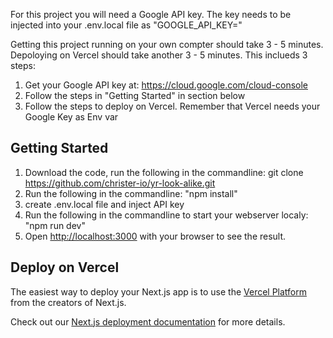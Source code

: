 For this project you will need a Google API key. The key needs to be injected into your .env.local file as "GOOGLE_API_KEY="

Getting this project running on your own compter should take 3 - 5 minutes. Depoloying on Vercel should take another 3 - 5 minutes. This inclueds 3 steps:
1. Get your Google API key at: https://cloud.google.com/cloud-console
2. Follow the steps in "Getting Started" in section below
3. Follow the steps to deploy on Vercel. Remember that Vercel needs your Google Key as Env var

## Getting Started

1. Download the code, run the following in the commandline: git clone https://github.com/christer-io/yr-look-alike.git
2. Run the following in the commandline: "npm install"
3. create .env.local file and inject API key
4. Run the following in the commandline to start your webserver localy: "npm run dev"
5. Open [http://localhost:3000](http://localhost:3000) with your browser to see the result.

## Deploy on Vercel

The easiest way to deploy your Next.js app is to use the [Vercel Platform](https://vercel.com/new?utm_medium=default-template&filter=next.js&utm_source=create-next-app&utm_campaign=create-next-app-readme) from the creators of Next.js.

Check out our [Next.js deployment documentation](https://nextjs.org/docs/deployment) for more details.
